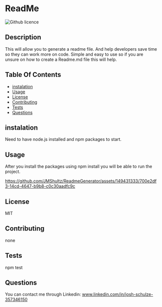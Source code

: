 # ReadMe
 ![Github licence](http://img.shields.io/badge/license-MIT-blue.svg)
  ## Description
  This will allow you to generate a readme file. And help developers save time so they can work more on code. Simple and easy to use so if you 
  are unsure on how to create a Readme.md file this will help.

  ## Table Of Contents
  * [instalation](#instalation)
  * [Usage](#Usage)
  * [License](#License)
  * [Contributing](#Contributing)
  * [Tests](#Tests)
  * [Questions](#Questions)

  ## instalation
  Need to have node.js installed and npm packages to start.
  
  
  ## Usage
  After you install the packages using npm install you will be able to run the project.


  

https://github.com/JMShultz/ReadmeGenerator/assets/149431333/700e2df3-14cd-4647-b9b8-c0c30aadfc9c


  
  ## License
  MIT
  
  ## Contributing
  none
  
  
  ## Tests
  npm test
  
  ## Questions
  You can contact me through Linkedin: www.linkedin.com/in/josh-schulze-357346150
  
    
